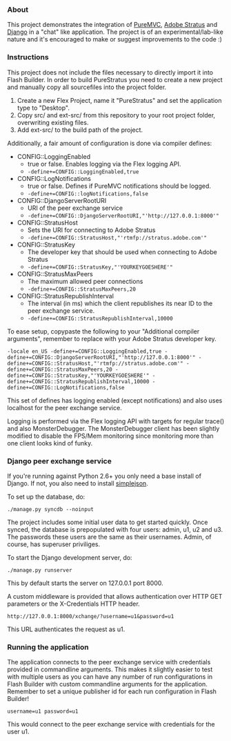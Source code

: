 ### About ###

This project demonstrates the integration of [PureMVC][], [Adobe Stratus][]
and [Django][] in a "chat" like application. The project is of an
experimental/lab-like nature and it's encouraged to make or suggest
improvements to the code :)

   [PureMVC]: http://puremvc.org/
   [Adobe Stratus]: http://labs.adobe.com/technologies/stratus/
   [Django]: http://www.djangoproject.com/

### Instructions ###

This project does not include the files necessary to directly import it into
Flash Builder. In order to build PureStratus you need to create a new
project and manually copy all sourcefiles into the project folder.

1. Create a new Flex Project, name it "PureStratus" and set the application
   type to "Desktop".
2. Copy src/ and ext-src/ from this repository to your root project folder,
   overwriting existing files.
3. Add ext-src/ to the build path of the project.

Additionally, a fair amount of configuration is done via compiler defines:

   - CONFIG::LoggingEnabled
      - true or false. Enables logging via the Flex logging API.
      - `-define+=CONFIG::LoggingEnabled,true`
   - CONFIG::LogNotifications
      - true or false. Defines if PureMVC notifications should be logged.
      - `-define+=CONFIG::logNotifications,false`
   - CONFIG::DjangoServerRootURI
      - URI of the peer exchange service
      - `-define+=CONFIG::DjangoServerRootURI,"'http://127.0.0.1:8000'"`
   - CONFIG::StratusHost
      - Sets the URI for connecting to Adobe Stratus
      - `-define+=CONFIG::StratusHost,"'rtmfp://stratus.adobe.com'"`
   - CONFIG::StratusKey
      - The developer key that should be used when connecting to Adobe Stratus
      - `-define+=CONFIG::StratusKey,"'YOURKEYGOESHERE'"`
   - CONFIG::StratusMaxPeers
      - The maximum allowed peer connections
      - `-define+=CONFIG::StratusMaxPeers,20`
   - CONFIG::StratusRepublishInterval
      - The interval (in ms) which the client republishes its near ID to the
        peer exchange service.
      - `-define+=CONFIG::StratusRepublishInterval,10000`

To ease setup, copypaste the following to your "Additional compiler
arguments", remember to replace with your Adobe Stratus developer key.

`-locale en_US -define+=CONFIG::LoggingEnabled,true -define+=CONFIG::DjangoServerRootURI,"'http://127.0.0.1:8000'" -define+=CONFIG::StratusHost,"'rtmfp://stratus.adobe.com'" -define+=CONFIG::StratusMaxPeers,20 -define+=CONFIG::StratusKey,"'YOURKEYGOESHERE'" -define+=CONFIG::StratusRepublishInterval,10000 -define+=CONFIG::LogNotifications,false`

This set of defines has logging enabled (except notifications) and also uses
localhost for the peer exchange service.

Logging is performed via the Flex logging API with targets for regular
trace() and also MonsterDebugger. The MonsterDebugger client has been
slightly modified to disable the FPS/Mem monitoring since monitoring more
than one client looks kind of funky.

### Django peer exchange service ###

If you're running against Python 2.6+ you only need a base install of
Django. If not, you also need to install [simplejson][].

To set up the database, do:

`./manage.py syncdb --noinput`

The project includes some initial user data to get started quickly. Once
synced, the database is prepopulated with four users: admin, u1, u2 and u3.
The passwords these users are the same as their usernames. Admin, of course,
has superuser priviliges.

To start the Django development server, do:

`./manage.py runserver`

This by default starts the server on 127.0.0.1 port 8000.

A custom middleware is provided that allows authentication over HTTP GET
parameters or the X-Credentials HTTP header.

`http://127.0.0.1:8000/xchange/?username=u1&password=u1`

This URL authenticates the request as u1.

   [simplejson]: http://www.undefined.org/python/

### Running the application ###

The application connects to the peer exchange service with credentials
provided in commandline arguments. This makes it slightly easier to test
with multiple users as you can have any number of run configurations in
Flash Builder with custom commandline arguments for the application.
Remember to set a unique publisher id for each run configuration in
Flash Builder!

`username=u1 password=u1`

This would connect to the peer exchange service with credentials for
the user u1.